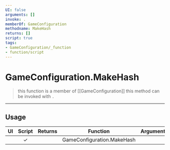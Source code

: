 ```yaml
---
UI: false
arguments: []
invoke: .
memberOf: GameConfiguration
methodname: MakeHash
returns: []
script: true
tags:
- GameConfiguration/_function
- function/script
---
```

# GameConfiguration.MakeHash
> this function is a member of [[GameConfiguration]]
> this method can be invoked with `.`
-----
## Usage
|  UI | Script | Returns | Function | Arguments |
|:---:|:------:|-------:|:--------:|:---------|
| |✓||GameConfiguration.MakeHash||
